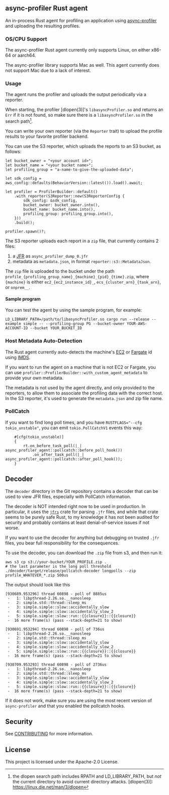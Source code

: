## async-profiler Rust agent

An in-process Rust agent for profiling an application using [async-profiler] and uploading the resulting profiles.

[async-profiler]: https://github.com/async-profiler/async-profiler

### OS/CPU Support

The async-profiler Rust agent currently only supports Linux, on either x86-64 or aarch64.

The async-profiler library supports Mac as well. This agent currently does not support Mac due to a lack of interest.

### Usage

The agent runs the profiler and uploads the output periodically via a reporter.

When starting, the profiler [dlopen(3)]'s `libasyncProfiler.so` and returns an `Err` if it is not found, so make sure there is a `libasyncProfiler.so` in the search path[^1].

[^1]: the dlopen search path includes RPATH and LD_LIBRARY_PATH, but *not* the current directory to avoid current directory attacks.
[dlopen(3)]: https://linux.die.net/man/3/dlopen

You can write your own reporter (via the `Reporter` trait) to upload the profile results to your favorite profiler backend.

You can use the S3 reporter, which uploads the reports to an S3 bucket, as follows:

```no_run
let bucket_owner = "<your account id>";
let bucket_name = "<your bucket name>";
let profiling_group = "a-name-to-give-the-uploaded-data";

let sdk_config = aws_config::defaults(BehaviorVersion::latest()).load().await;

let profiler = ProfilerBuilder::default()
    .with_reporter(S3Reporter::new(S3ReporterConfig {
        sdk_config: &sdk_config,
        bucket_owner: bucket_owner.into(),
        bucket_name: bucket_name.into(),
        profiling_group: profiling_group.into(),
    }))
    .build();

profiler.spawn()?;
```

The S3 reporter uploads each report in a `zip` file, that currently contains 2 files:
1. a [JFR] as `async_profiler_dump_0.jfr`
2. metadata as `metadata.json`, in format `reporter::s3::MetadataJson`.

The `zip` file is uploaded to the bucket under the path `profile_{profiling_group_name}_{machine}_{pid}_{time}.zip`,
where `{machine}` is either `ec2_{ec2_instance_id}_`, `ecs_{cluster_arn}_{task_arn}`, or `onprem__`.

[JFR]: https://docs.oracle.com/javacomponents/jmc-5-4/jfr-runtime-guide/about.htm

#### Sample program

You can test the agent by using the sample program, for example:

```
LD_LIBRARY_PATH=/path/to/libasyncProfiler.so cargo run --release --example simple -- --profiling-group PG --bucket-owner YOUR-AWS-ACCOUNT-ID --bucket YOUR_BUCKET_ID
```

### Host Metadata Auto-Detection

The Rust agent currently auto-detects the machine's [EC2] or [Fargate] id using [IMDS].

If you want to run the agent on a machine that is not EC2 or Fargate, you can use `profiler::ProfilerBuilder::with_custom_agent_metadata` to provide your own metadata.

The metadata is not used by the agent directly, and only provided to the reporters, to allow them to associate the profiling data with the correct host. In the S3 reporter, it's used to generate the `metadata.json` and zip file name.

[EC2]: https://aws.amazon.com/ec2
[Fargate]: https://aws.amazon.com/fargate
[IMDS]: https://docs.aws.amazon.com/AWSEC2/latest/UserGuide/ec2-instance-metadata.html

### PollCatch

If you want to find long poll times, and you have `RUSTFLAGS="--cfg tokio_unstable"`, you can
emit `tokio.PollCatchV1` events this way:

```
    #[cfg(tokio_unstable)]
    {
        rt.on_before_task_poll(|_| async_profiler_agent::pollcatch::before_poll_hook())
            .on_after_task_poll(|_| async_profiler_agent::pollcatch::after_poll_hook());
    }
```

## Decoder

The `decoder` directory in the Git repository contains a decoder that can be used to view JFR files, especially with PollCatch information.

The decoder is NOT intended right now to be used in production. In particular, it uses the [`jfrs`] crate for parsing `.jfr` files, and while that crate seems to be purely safe Rust, to my knowledge it has not been audited for security and probably contains at least denial-of-service issues if not worse.

If you want to use the decoder for anything but debugging on trusted `.jfr` files, you bear full responsibility for the consequences.

To use the decoder, you can download the `.zip` file from s3, and then run it:
```
aws s3 cp s3://your-bucket/YOUR_PROFILE.zip .
# the last parameter is the long poll threshold
./decoder/target/release/pollcatch-decoder longpolls --zip profile_WHATEVER_*.zip 500us
```

The output should look like this
```
[930689.953296] thread 60898 - poll of 8885us
 -   1: libpthread-2.26.so.__nanosleep
 -   2: simple.std::thread::sleep_ms
 -   3: simple.simple::slow::accidentally_slow
 -   4: simple.simple::slow::accidentally_slow_2
 -   5: simple.simple::slow::run::{{closure}}::{{closure}}
 -  16 more frame(s) (pass --stack-depth=21 to show)

[930691.953294] thread 60898 - poll of 736us
 -   1: libpthread-2.26.so.__nanosleep
 -   2: simple.std::thread::sleep_ms
 -   3: simple.simple::slow::accidentally_slow
 -   4: simple.simple::slow::accidentally_slow_2
 -   5: simple.simple::slow::run::{{closure}}::{{closure}}
 -  16 more frame(s) (pass --stack-depth=21 to show)

[930709.953293] thread 60898 - poll of 2736us
 -   1: libpthread-2.26.so.__nanosleep
 -   2: simple.std::thread::sleep_ms
 -   3: simple.simple::slow::accidentally_slow
 -   4: simple.simple::slow::accidentally_slow_2
 -   5: simple.simple::slow::run::{{closure}}::{{closure}}
 -  16 more frame(s) (pass --stack-depth=21 to show)
```

If it does not work, make sure you are using the most recent version of `async-profiler` and that you enabled the pollcatch hooks.

[`jfrs`]: https://docs.rs/jfrs

## Security

See [CONTRIBUTING](CONTRIBUTING.md#security-issue-notifications) for more information.

## License

This project is licensed under the Apache-2.0 License.
